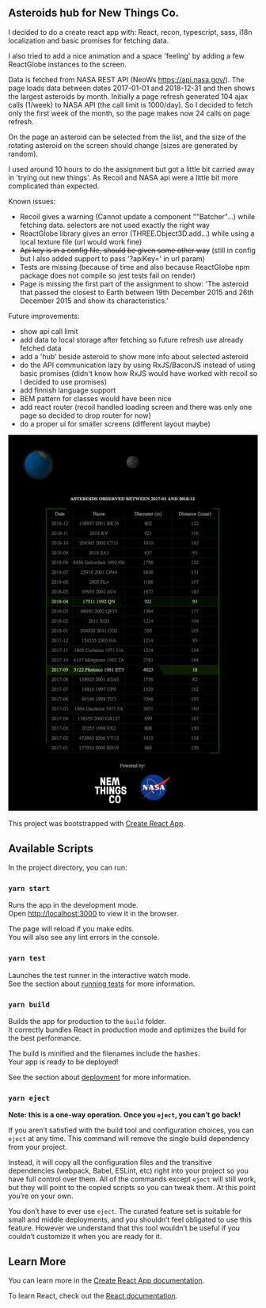 ## Asteroids hub for New Things Co.

I decided to do a create react app with: React, recon, typescript, sass, i18n localization and basic promises for fetching data.

I also tried to add a nice animation and a space 'feeling' by adding a few ReactGlobe instances to the screen.

Data is fetched from NASA REST API (NeoWs https://api.nasa.gov/). The page loads data between dates  2017-01-01 and 2018-12-31 and then shows
the largest asteroids by month. Initially a page refresh generated 104 ajax calls (1/week) to NASA API (the call limit is 1000/day). 
So I decided to fetch only the first week of the month, so the page makes now 24 calls on page refresh.

On the page an asteroid can be selected from the list, and the size of the rotating asteroid on the screen should change (sizes are generated by random).

I used around 10 hours to do the assignment but got a little bit carried away in 'trying out new things'.
As Recoil and NASA api were a little bit more complicated than expected. 

Known issues:
- Recoil gives a warning (Cannot update a component ""Batcher"...) while fetching data. selectors are not used exactly the right way
- ReactGlobe library gives an error (THREE.Object3D.add...) while using a local texture file (url would work fine)
- ~~Api key is in a config file, should be given some other way~~ (still in config but I also added support to pass '?apiKey=' in url param)
- Tests are missing (because of time and also because ReactGlobe npm package does not compile so jest tests fail on render)
- Page is missing the first part of the assignment to show: 'The asteroid that passed the closest to Earth between 19th December 2015 and
26th December 2015 and show its characteristics.'

Future improvements:
- show api call limit
- add data to local storage after fetching so future refresh use already fetched data
- add a 'hub' beside asteroid to show more info about selected asteroid
- do the API communication lazy by using RxJS/BaconJS instead of using basic promises 
(didn't know how RxJS would have worked with recoil so I decided to use promises)
- add finnish language support
- BEM pattern for classes would have been nice
- add react router (recoil handled loading screen and there was only one page so decided to drop router for now)
- do a proper ui for smaller screens (different layout maybe)

![Asteroids hub](src/img/screenshot.png?raw=true "Asteroids hub")


This project was bootstrapped with [Create React App](https://github.com/facebook/create-react-app).

## Available Scripts

In the project directory, you can run:

### `yarn start`

Runs the app in the development mode.<br />
Open [http://localhost:3000](http://localhost:3000) to view it in the browser.

The page will reload if you make edits.<br />
You will also see any lint errors in the console.

### `yarn test`

Launches the test runner in the interactive watch mode.<br />
See the section about [running tests](https://facebook.github.io/create-react-app/docs/running-tests) for more information.

### `yarn build`

Builds the app for production to the `build` folder.<br />
It correctly bundles React in production mode and optimizes the build for the best performance.

The build is minified and the filenames include the hashes.<br />
Your app is ready to be deployed!

See the section about [deployment](https://facebook.github.io/create-react-app/docs/deployment) for more information.

### `yarn eject`

**Note: this is a one-way operation. Once you `eject`, you can’t go back!**

If you aren’t satisfied with the build tool and configuration choices, you can `eject` at any time. This command will remove the single build dependency from your project.

Instead, it will copy all the configuration files and the transitive dependencies (webpack, Babel, ESLint, etc) right into your project so you have full control over them. All of the commands except `eject` will still work, but they will point to the copied scripts so you can tweak them. At this point you’re on your own.

You don’t have to ever use `eject`. The curated feature set is suitable for small and middle deployments, and you shouldn’t feel obligated to use this feature. However we understand that this tool wouldn’t be useful if you couldn’t customize it when you are ready for it.

## Learn More

You can learn more in the [Create React App documentation](https://facebook.github.io/create-react-app/docs/getting-started).

To learn React, check out the [React documentation](https://reactjs.org/).
